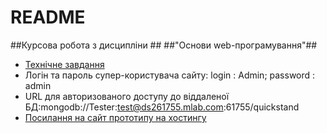 # README #

##Курсова робота з дисципліни ##
##"Основи web-програмування"##


* [Технічне завдання](https://docs.google.com/document/d/1Hs4WYfCr4373js6jme_ZPNQkFrnf6qS0M1HxYSRJuoQ/edit)
* Логін та пароль супер-користувача сайту: login : Admin; password : admin
* URL для авторизованого доступу до віддаленої БД:mongodb://Tester:test@ds261755.mlab.com:61755/quickstand
* [Посилання на сайт прототипу на хостингу](http://quickstand-web.herokuapp.com/)